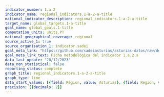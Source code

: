```yaml
---
indicator_number: 1.a.2
indicator_name: regional_indicators.1-a-2-a-title
national_indicator_description: regional_indicators.1-a-2-a-title
target_name: global_targets.1-a-title
goal_name: global_goals.1-title
computation_units: units.PT
national_geographical_coverage: regional
source_active_1: true
source_organisation_1: indicator.sadei
goal_meta_link: "https://github.com/sadeiasturias/asturias-datos/raw/develop/descargas/metodologia/1.a.2.a.pdf"
goal_meta_link_text: Ficha metodológica del indicador 1.a.2.a
data_last_update: "20/12/2023"
data_non_statistical: false
reporting_status: complete
graph_title: regional_indicators.1-a-2-a-title
graph_type: line
data_start_values: [{field: Region, value: Asturias}, {field: Region, value: España}]
precision: [{decimals: 2}]
---
```

